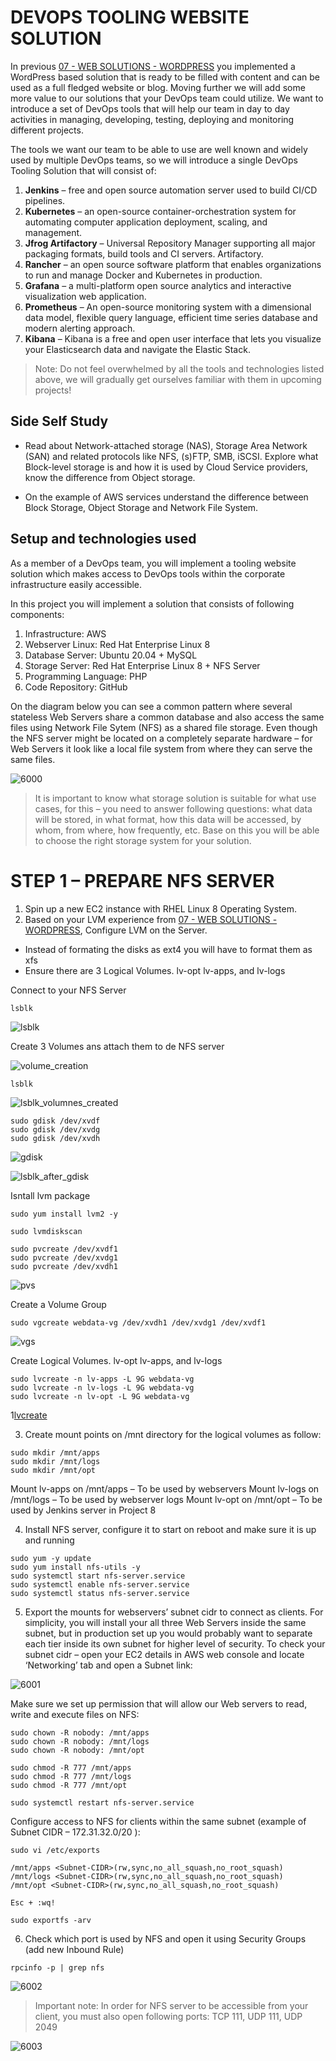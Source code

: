 # DEVOPS TOOLING WEBSITE SOLUTION

In previous [07 - WEB SOLUTIONS - WORDPRESS](https://github.com/wilfredoha/DevOps-Projects/tree/main/07%20-%20WEB%20SOLUTIONS%20-%20WORDPRESS) you implemented a WordPress based solution that is ready to be filled with content and can be used as a full fledged website or blog. Moving further we will add some more value to our solutions that your DevOps team could utilize.
We want to introduce a set of DevOps tools that will help our team in day to day activities in managing, developing, testing, deploying and monitoring different projects.

The tools we want our team to be able to use are well known and widely used by multiple DevOps teams, so we will introduce a single DevOps Tooling Solution that will consist of:

1. **Jenkins** – free and open source automation server used to build CI/CD pipelines.
2. **Kubernetes** – an open-source container-orchestration system for automating computer application deployment, scaling, and management.
3. **Jfrog Artifactory** – Universal Repository Manager supporting all major packaging formats, build tools and CI servers. Artifactory.
4. **Rancher** – an open source software platform that enables organizations to run and manage Docker and Kubernetes in production.
5. **Grafana** – a multi-platform open source analytics and interactive visualization web application.
6. **Prometheus** – An open-source monitoring system with a dimensional data model, flexible query language, efficient time series database and modern alerting approach.
8. **Kibana** – Kibana is a free and open user interface that lets you visualize your Elasticsearch data and navigate the Elastic Stack.

>Note: Do not feel overwhelmed by all the tools and technologies listed above, we will gradually get ourselves familiar with them in upcoming projects!

## Side Self Study
- Read about Network-attached storage (NAS), Storage Area Network (SAN) and related protocols like NFS, (s)FTP, SMB, iSCSI. Explore what Block-level storage is and how it is used by Cloud Service providers, know the difference from Object storage.

- On the example of AWS services understand the difference between Block Storage, Object Storage and Network File System.

## Setup and technologies used
As a member of a DevOps team, you will implement a tooling website solution which makes access to DevOps tools within the corporate infrastructure easily accessible.

In this project you will implement a solution that consists of following components:

1. Infrastructure: AWS
2. Webserver Linux: Red Hat Enterprise Linux 8
3. Database Server: Ubuntu 20.04 + MySQL
4. Storage Server: Red Hat Enterprise Linux 8 + NFS Server
5. Programming Language: PHP
6. Code Repository: GitHub

On the diagram below you can see a common pattern where several stateless Web Servers share a common database and also access the same files using Network File Sytem (NFS) as a shared file storage. Even though the NFS server might be located on a completely separate hardware – for Web Servers it look like a local file system from where they can serve the same files.

![6000](https://github.com/wilfredoha/DevOps-Projects/blob/main/08%20-%20LINUX%20ADMINISTRATION-NFS-LVM-PHP-APACHE/images/three_tier.png)

>It is important to know what storage solution is suitable for what use cases, for this – you need to answer following questions: what data will be stored, in what format, how this data will be accessed, by whom, from where, how frequently, etc. Base on this you will be able to choose the right storage system for your solution.

# STEP 1 – PREPARE NFS SERVER

1. Spin up a new EC2 instance with RHEL Linux 8 Operating System.
2. Based on your LVM experience from [07 - WEB SOLUTIONS - WORDPRESS](https://github.com/wilfredoha/DevOps-Projects/tree/main/07%20-%20WEB%20SOLUTIONS%20-%20WORDPRESS), Configure LVM on the Server.

- Instead of formating the disks as ext4 you will have to format them as xfs
- Ensure there are 3 Logical Volumes. lv-opt lv-apps, and lv-logs

Connect to your NFS Server

```
lsblk
```

![lsblk](https://github.com/wilfredoha/DevOps-Projects/blob/main/08%20-%20LINUX%20ADMINISTRATION-NFS-LVM-PHP-APACHE/images/lsblk.png)

Create 3 Volumes ans attach them to de NFS server

![volume_creation](https://github.com/wilfredoha/DevOps-Projects/blob/main/08%20-%20LINUX%20ADMINISTRATION-NFS-LVM-PHP-APACHE/images/volume_creation.png)

```
lsblk
```

![lsblk_volumnes_created](https://github.com/wilfredoha/DevOps-Projects/blob/main/08%20-%20LINUX%20ADMINISTRATION-NFS-LVM-PHP-APACHE/images/lsblk_volumnes_created.png)

```
sudo gdisk /dev/xvdf
sudo gdisk /dev/xvdg
sudo gdisk /dev/xvdh
```

![gdisk](https://github.com/wilfredoha/DevOps-Projects/blob/main/08%20-%20LINUX%20ADMINISTRATION-NFS-LVM-PHP-APACHE/images/gdisk.png)

![lsblk_after_gdisk](https://github.com/wilfredoha/DevOps-Projects/blob/main/08%20-%20LINUX%20ADMINISTRATION-NFS-LVM-PHP-APACHE/images/lsblk_after_gdisk.png)

Isntall lvm package

```
sudo yum install lvm2 -y
```

```
sudo lvmdiskscan
```

```
sudo pvcreate /dev/xvdf1
sudo pvcreate /dev/xvdg1
sudo pvcreate /dev/xvdh1
```

![pvs](https://github.com/wilfredoha/DevOps-Projects/blob/main/08%20-%20LINUX%20ADMINISTRATION-NFS-LVM-PHP-APACHE/images/pvs.png)

Create a Volume Group

```
sudo vgcreate webdata-vg /dev/xvdh1 /dev/xvdg1 /dev/xvdf1
```

![vgs](https://github.com/wilfredoha/DevOps-Projects/blob/main/08%20-%20LINUX%20ADMINISTRATION-NFS-LVM-PHP-APACHE/images/vgs.png)

Create Logical Volumes. lv-opt lv-apps, and lv-logs

```
sudo lvcreate -n lv-apps -L 9G webdata-vg
sudo lvcreate -n lv-logs -L 9G webdata-vg
sudo lvcreate -n lv-opt -L 9G webdata-vg
```

1[lvcreate](https://github.com/wilfredoha/DevOps-Projects/blob/main/08%20-%20LINUX%20ADMINISTRATION-NFS-LVM-PHP-APACHE/images/lvcreate.png)

3. Create mount points on /mnt directory for the logical volumes as follow:

```
sudo mkdir /mnt/apps
sudo mkdir /mnt/logs
sudo mkdir /mnt/opt
```
Mount lv-apps on /mnt/apps – To be used by webservers
Mount lv-logs on /mnt/logs – To be used by webserver logs
Mount lv-opt on /mnt/opt – To be used by Jenkins server in Project 8

4. Install NFS server, configure it to start on reboot and make sure it is up and running

```
sudo yum -y update
sudo yum install nfs-utils -y
sudo systemctl start nfs-server.service
sudo systemctl enable nfs-server.service
sudo systemctl status nfs-server.service
```

5. Export the mounts for webservers’ subnet cidr to connect as clients. For simplicity, you will install your all three Web Servers inside the same subnet, but in production set up you would probably want to separate each tier inside its own subnet for higher level of security.
To check your subnet cidr – open your EC2 details in AWS web console and locate ‘Networking’ tab and open a Subnet link:

![6001](https://user-images.githubusercontent.com/85270361/210139096-83606401-3872-4c41-819e-9bc8efd36aff.PNG)

Make sure we set up permission that will allow our Web servers to read, write and execute files on NFS:

```
sudo chown -R nobody: /mnt/apps
sudo chown -R nobody: /mnt/logs
sudo chown -R nobody: /mnt/opt

sudo chmod -R 777 /mnt/apps
sudo chmod -R 777 /mnt/logs
sudo chmod -R 777 /mnt/opt

sudo systemctl restart nfs-server.service
```

Configure access to NFS for clients within the same subnet (example of Subnet CIDR – 172.31.32.0/20 ):

```
sudo vi /etc/exports

/mnt/apps <Subnet-CIDR>(rw,sync,no_all_squash,no_root_squash)
/mnt/logs <Subnet-CIDR>(rw,sync,no_all_squash,no_root_squash)
/mnt/opt <Subnet-CIDR>(rw,sync,no_all_squash,no_root_squash)

Esc + :wq!

sudo exportfs -arv
```

6. Check which port is used by NFS and open it using Security Groups (add new Inbound Rule)

```
rpcinfo -p | grep nfs
```

![6002](https://user-images.githubusercontent.com/85270361/210139194-8b530ac6-c9c3-496a-b4c2-7502fcb25186.PNG)

>Important note: In order for NFS server to be accessible from your client, you must also open following ports: TCP 111, UDP 111, UDP 2049

![6003](https://user-images.githubusercontent.com/85270361/210139251-c4cc5219-a207-40ba-9dec-f38a9b0d2424.PNG)

